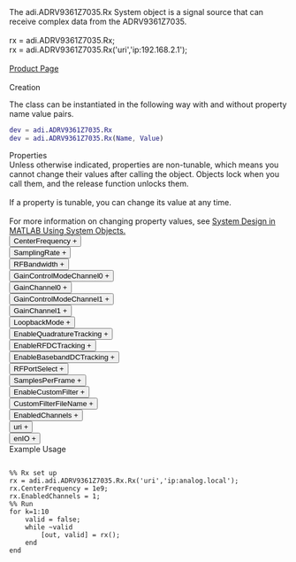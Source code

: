 

<!-- <div class="sysobj_h1">adi.ADRV9361Z7035.Rx</div> -->

<!-- <div class="sysobj_top_desc">
Receive data from Analog Devices AD9361 transceiver
</div> -->

<!-- <div class="sysobj_desc_title">Description</div> -->

<div class="sysobj_desc_txt">
<span>
    The adi.ADRV9361Z7035.Rx System object is a signal source that can <br>    receive complex data from the ADRV9361Z7035.<br> <br>    rx = adi.ADRV9361Z7035.Rx;<br>    rx = adi.ADRV9361Z7035.Rx('uri','ip:192.168.2.1');<br> <br>    <a href="https://www.analog.com/en/design-center/evaluation-hardware-and-software/evaluation-boards-kits/adrv9361-z7035.html">Product Page</a><br> <br>
</span>

</div>

<div class="sysobj_desc_title">Creation</div>

The class can be instantiated in the following way with and without property name value pairs.

```matlab
dev = adi.ADRV9361Z7035.Rx
dev = adi.ADRV9361Z7035.Rx(Name, Value)
```

<div class="sysobj_desc_title">Properties</div>

<div class="sysobj_desc_txt">
<span>
Unless otherwise indicated, properties are non-tunable, which means you cannot change their values after calling the object. Objects lock when you call them, and the release function unlocks them.
<br><br>
If a property is tunable, you can change its value at any time.
<br><br>
For more information on changing property values, see <a href="https://www.mathworks.com/help/matlab/matlab_prog/system-design-in-matlab-using-system-objects.html">System Design in MATLAB Using System Objects.</a>
</span>
</div>
<div class="property">
  <button type="button" onclick="collapse('CenterFrequency')" class="collapsible-property collapsible-property-CenterFrequency">CenterFrequency <span style="text-align:right" class="plus-CenterFrequency">+</span></button>
  <div class="content content-CenterFrequency" style="display: none;">
    <p style="padding: 0px;">RF center frequency, specified in Hz as a scalar. The default is 2.4e9. This property is tunable.Help for adi.ADRV9361Z7035.Rx/CenterFrequency is inherited from superclass ADI.AD9361.RX</p>
  </div>
  </div>
<div class="property">
  <button type="button" onclick="collapse('SamplingRate')" class="collapsible-property collapsible-property-SamplingRate">SamplingRate <span style="text-align:right" class="plus-SamplingRate">+</span></button>
  <div class="content content-SamplingRate" style="display: none;">
    <p style="padding: 0px;">Baseband sampling rate in Hz, specified as a scalar from 65105 to 61.44e6 samples per second.Help for adi.ADRV9361Z7035.Rx/SamplingRate is inherited from superclass ADI.AD9361.RX</p>
  </div>
  </div>
<div class="property">
  <button type="button" onclick="collapse('RFBandwidth')" class="collapsible-property collapsible-property-RFBandwidth">RFBandwidth <span style="text-align:right" class="plus-RFBandwidth">+</span></button>
  <div class="content content-RFBandwidth" style="display: none;">
    <p style="padding: 0px;">RF Bandwidth of front-end analog filter in Hz, specified as a scalar from 200 kHz to 56 MHz.Help for adi.ADRV9361Z7035.Rx/RFBandwidth is inherited from superclass ADI.AD9361.RX</p>
  </div>
  </div>
<div class="property">
  <button type="button" onclick="collapse('GainControlModeChannel0')" class="collapsible-property collapsible-property-GainControlModeChannel0">GainControlModeChannel0 <span style="text-align:right" class="plus-GainControlModeChannel0">+</span></button>
  <div class="content content-GainControlModeChannel0" style="display: none;">
    <p style="padding: 0px;">specified as one of the following: 'slow_attack' — For signals with slowly changing power levels 'fast_attack' — For signals with rapidly changing power levels 'manual' — For setting the gain manually with the Gain property 'hybrid' — For configuring hybrid AGC modeHelp for adi.ADRV9361Z7035.Rx/GainControlModeChannel0 is inherited from superclass ADI.AD9361.RX</p>
  </div>
  </div>
<div class="property">
  <button type="button" onclick="collapse('GainChannel0')" class="collapsible-property collapsible-property-GainChannel0">GainChannel0 <span style="text-align:right" class="plus-GainChannel0">+</span></button>
  <div class="content content-GainChannel0" style="display: none;">
    <p style="padding: 0px;">Channel 0 gain, specified as a scalar from -3 dB to 71 dB. The acceptable minimum and maximum gain setting depends on the center frequency.Help for adi.ADRV9361Z7035.Rx/GainChannel0 is inherited from superclass ADI.AD9361.RX</p>
  </div>
  </div>
<div class="property">
  <button type="button" onclick="collapse('GainControlModeChannel1')" class="collapsible-property collapsible-property-GainControlModeChannel1">GainControlModeChannel1 <span style="text-align:right" class="plus-GainControlModeChannel1">+</span></button>
  <div class="content content-GainControlModeChannel1" style="display: none;">
    <p style="padding: 0px;">specified as one of the following: 'slow_attack' — For signals with slowly changing power levels 'fast_attack' — For signals with rapidly changing power levels 'manual' — For setting the gain manually with the Gain property 'hybrid' — For configuring hybrid AGC modeHelp for adi.ADRV9361Z7035.Rx/GainControlModeChannel1 is inherited from superclass ADI.AD9361.RX</p>
  </div>
  </div>
<div class="property">
  <button type="button" onclick="collapse('GainChannel1')" class="collapsible-property collapsible-property-GainChannel1">GainChannel1 <span style="text-align:right" class="plus-GainChannel1">+</span></button>
  <div class="content content-GainChannel1" style="display: none;">
    <p style="padding: 0px;">Channel 1 gain, specified as a scalar from -3 dB to 71 dB. The acceptable minimum and maximum gain setting depends on the center frequency.Help for adi.ADRV9361Z7035.Rx/GainChannel1 is inherited from superclass ADI.AD9361.RX</p>
  </div>
  </div>
<div class="property">
  <button type="button" onclick="collapse('LoopbackMode')" class="collapsible-property collapsible-property-LoopbackMode">LoopbackMode <span style="text-align:right" class="plus-LoopbackMode">+</span></button>
  <div class="content content-LoopbackMode" style="display: none;">
    <p style="padding: 0px;">Option to set digital loopback mode, specified as 0, 1 or 2. Allows either to digitally loopback TX data into the RX path or vice versa. Value  | Mode ---------------------------  0 |  Disable  1 |  Digital TX -> Digital RX  2 |  RF RX -> RF TX Help for adi.ADRV9361Z7035.Rx/LoopbackMode is inherited from superclass ADI.AD9361.RX</p>
  </div>
  </div>
<div class="property">
  <button type="button" onclick="collapse('EnableQuadratureTracking')" class="collapsible-property collapsible-property-EnableQuadratureTracking">EnableQuadratureTracking <span style="text-align:right" class="plus-EnableQuadratureTracking">+</span></button>
  <div class="content content-EnableQuadratureTracking" style="display: none;">
    <p style="padding: 0px;">Option to enable quadrature tracking, specified as true or false. When this property is true, IQ imbalance compensation is applied to the input signal.Help for adi.ADRV9361Z7035.Rx/EnableQuadratureTracking is inherited from superclass ADI.AD9361.RX</p>
  </div>
  </div>
<div class="property">
  <button type="button" onclick="collapse('EnableRFDCTracking')" class="collapsible-property collapsible-property-EnableRFDCTracking">EnableRFDCTracking <span style="text-align:right" class="plus-EnableRFDCTracking">+</span></button>
  <div class="content content-EnableRFDCTracking" style="display: none;">
    <p style="padding: 0px;">Option to enable RF DC tracking, specified as true or false. When this property is true, an RF DC blocking filter is applied to the input signal.Help for adi.ADRV9361Z7035.Rx/EnableRFDCTracking is inherited from superclass ADI.AD9361.RX</p>
  </div>
  </div>
<div class="property">
  <button type="button" onclick="collapse('EnableBasebandDCTracking')" class="collapsible-property collapsible-property-EnableBasebandDCTracking">EnableBasebandDCTracking <span style="text-align:right" class="plus-EnableBasebandDCTracking">+</span></button>
  <div class="content content-EnableBasebandDCTracking" style="display: none;">
    <p style="padding: 0px;">Option to enable baseband DC tracking, specified as true or false. When this property is true, a baseband DC blocking filter is applied to the input signal.Help for adi.ADRV9361Z7035.Rx/EnableBasebandDCTracking is inherited from superclass ADI.AD9361.RX</p>
  </div>
  </div>
<div class="property">
  <button type="button" onclick="collapse('RFPortSelect')" class="collapsible-property collapsible-property-RFPortSelect">RFPortSelect <span style="text-align:right" class="plus-RFPortSelect">+</span></button>
  <div class="content content-RFPortSelect" style="display: none;">
    <p style="padding: 0px;">'A_BALANCED' 'B_BALANCED' 'C_BALANCED' 'A_N' 'A_P' 'B_N' 'B_P' 'C_N' 'C_P' 'TX_MONITOR1' 'TX_MONITOR2' 'TX_MONITOR1_2'Help for adi.ADRV9361Z7035.Rx/RFPortSelect is inherited from superclass ADI.AD9361.RX</p>
  </div>
  </div>
<div class="property">
  <button type="button" onclick="collapse('SamplesPerFrame')" class="collapsible-property collapsible-property-SamplesPerFrame">SamplesPerFrame <span style="text-align:right" class="plus-SamplesPerFrame">+</span></button>
  <div class="content content-SamplesPerFrame" style="display: none;">
    <p style="padding: 0px;">Number of samples per frame, specified as an even positive integer from 2 to 16,777,216. Using values less than 3660 can yield poor performance.</p>
  </div>
  </div>
<div class="property">
  <button type="button" onclick="collapse('EnableCustomFilter')" class="collapsible-property collapsible-property-EnableCustomFilter">EnableCustomFilter <span style="text-align:right" class="plus-EnableCustomFilter">+</span></button>
  <div class="content content-EnableCustomFilter" style="display: none;">
    <p style="padding: 0px;">Enable use of custom filter file to set SamplingRate, RFBandwidth, and FIR in datapaths</p>
  </div>
  </div>
<div class="property">
  <button type="button" onclick="collapse('CustomFilterFileName')" class="collapsible-property collapsible-property-CustomFilterFileName">CustomFilterFileName <span style="text-align:right" class="plus-CustomFilterFileName">+</span></button>
  <div class="content content-CustomFilterFileName" style="display: none;">
    <p style="padding: 0px;">Path to custom filter file created from filter wizard</p>
  </div>
  </div>
<div class="property">
  <button type="button" onclick="collapse('EnabledChannels')" class="collapsible-property collapsible-property-EnabledChannels">EnabledChannels <span style="text-align:right" class="plus-EnabledChannels">+</span></button>
  <div class="content content-EnabledChannels" style="display: none;">
    <p style="padding: 0px;">Indexs of channels to be enabled. Input should be a [1xN] vector with the indexes of channels to be enabled. Order is irrelevant</p>
  </div>
  </div>
<div class="property">
  <button type="button" onclick="collapse('uri')" class="collapsible-property collapsible-property-uri">uri <span style="text-align:right" class="plus-uri">+</span></button>
  <div class="content content-uri" style="display: none;">
    <p style="padding: 0px;">Hostname or IP address of remote libIIO deviceHelp for adi.ADRV9361Z7035.Rx/uri is inherited from superclass MATLABSHARED.LIBIIO.BASE</p>
  </div>
  </div>
<div class="property">
  <button type="button" onclick="collapse('enIO')" class="collapsible-property collapsible-property-enIO">enIO <span style="text-align:right" class="plus-enIO">+</span></button>
  <div class="content content-enIO" style="display: none;">
    <p style="padding: 0px;">If true, connects to libIIO device during simulationHelp for adi.ADRV9361Z7035.Rx/enIO is inherited from superclass MATLABSHARED.LIBIIO.BASE</p>
  </div>
  </div>

<div class="sysobj_desc_title">Example Usage</div>

```

%% Rx set up
rx = adi.adi.ADRV9361Z7035.Rx.Rx('uri','ip:analog.local');
rx.CenterFrequency = 1e9;
rx.EnabledChannels = 1;
%% Run
for k=1:10
    valid = false;
    while ~valid
        [out, valid] = rx();
    end
end

```